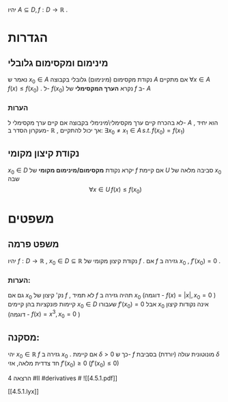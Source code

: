 יהיו $A\subseteq D,f:D\rightarrow\mathbb{R}$ . 
 
# הגדרות 
 
## מינימום ומקסימום גלובלי 
 נאמר ש $x_{0}\in A$ נקודת מקסימום (מינימום) גלובלי בקבוצה $A$ אם מתקיים $\forall x\in A\quad f\left(x\right)\leq f\left(x_{0}\right)$ . ל- $f\left(x_{0}\right)$ נקרא **הערך המקסימלי** של $f$ ב- $A$ 
 
### הערות 
 לא בהכרח קיים ערך מקסימלי\מינימלי בקבוצה 
 אם קיים ערך מקסימלי ל- $A$ , הוא יחיד מעקרון הסדר ב- $\mathbb{R}$ , אך יכול להתקיים: $\exists x_{0}\ne x_{1}\in A\,s.t.\,f\left(x_{0}\right)=f\left(x_{1}\right)$ 
 
## נקודת קיצון מקומי 
 $x_{0}\in D$ יקרא נקודת **מקסימום/מינימום מקומי** של $f$ אם קיימת $U$ סביבה מלאה של $x_{0}$ שבה $$\forall x\in U\,f\left(x\right)\leq f\left(x_{0}\right)$$
# משפטים 

## משפט פרמה 
 יהיו $f:D\rightarrow\mathbb{R}$ , $x_{0}\in D\subseteq\mathbb{R}$ נקודת קיצון מקומי של $f$ . אם $f$ גזירה ב $x_{0}$ , $f'\left(x_{0}\right)=0$ . 
### הערות: 
 גם אם $x_{0}$ נק' קיצון של $f$ , לא תמיד $f$ תהיה גזירה ב $x_{0}$ (דוגמה - $f\left(x\right)=\left|x\right|,x_{0}=0$ ) 
 קיימות פונקציות בהן קיימים $x_{0}\in D$ שעבורו $f'\left(x_{0}\right)=0$ אבל $x_{0}$ אינה נקודות קיצון (דוגמה - $f\left(x\right)=x^{3},x_{0}=0$ )  
## מסקנה: 
 יהי $x_{0}\in\mathbb{R}$ $f$ גזירה ב $x_{0}$ . אם קיימת $\delta>0$ כך ש- $f$ מונוטונית עולה (יורדת) בסביבת $\delta$ חד צדדית מלאה, אזי $f'\left(x_{0}\right)\geq0$ $\left(f'\left(x_{0}\right)\leq0\right)$ 

הרצאה 4
#II #derivatives #
![[4.5.1.pdf]]

[[4.5.1.lyx]]

